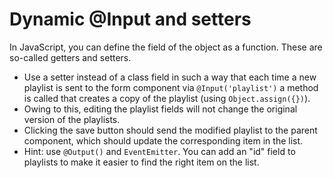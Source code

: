 # Dynamic @Input and setters

In JavaScript, you can define the field of the object as a function. These are so-called
getters and setters.

+ Use a setter instead of a class field in such a way that each time a new playlist is sent to the form component via `@Input('playlist')` a method is called that creates a copy of the playlist (using `Object.assign({})`).
+ Owing to this, editing the playlist fields will not change the original version of the playlists.
+ Clicking the save button should send the modified playlist to the parent component, which should update the corresponding item in the list.
+ Hint: use `@Output()` and `EventEmitter`. You can add an "id" field to playlists to make it easier to find the right item on the list.